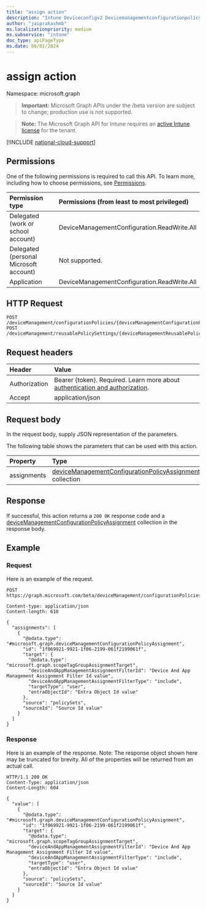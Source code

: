 ```yaml
---
title: "assign action"
description: "Intune Deviceconfigv2 Devicemanagementconfigurationpolicy Assign Api ."
author: "jaiprakashmb"
ms.localizationpriority: medium
ms.subservice: "intune"
doc_type: apiPageType
ms.date: 08/01/2024
---
```


# assign action

Namespace: microsoft.graph

> **Important:** Microsoft Graph APIs under the /beta version are subject to change; production use is not supported.

> **Note:** The Microsoft Graph API for Intune requires an [active Intune license](https://go.microsoft.com/fwlink/?linkid=839381) for the tenant.



[!INCLUDE [national-cloud-support](../../includes/all-clouds.md)]

## Permissions
One of the following permissions is required to call this API. To learn more, including how to choose permissions, see [Permissions](/graph/permissions-reference).

|Permission type|Permissions (from least to most privileged)|
|:---|:---|
|Delegated (work or school account)|DeviceManagementConfiguration.ReadWrite.All|
|Delegated (personal Microsoft account)|Not supported.|
|Application|DeviceManagementConfiguration.ReadWrite.All|

## HTTP Request
<!-- {
  "blockType": "ignored"
}
-->
``` http
POST /deviceManagement/configurationPolicies/{deviceManagementConfigurationPolicyId}/assign
POST /deviceManagement/reusablePolicySettings/{deviceManagementReusablePolicySettingId}/referencingConfigurationPolicies/{deviceManagementConfigurationPolicyId}/assign
```

## Request headers
|Header|Value|
|:---|:---|
|Authorization|Bearer {token}. Required. Learn more about [authentication and authorization](/graph/auth/auth-concepts).|
|Accept|application/json|

## Request body
In the request body, supply JSON representation of the parameters.

The following table shows the parameters that can be used with this action.

|Property|Type|Description|
|:---|:---|:---|
|assignments|[deviceManagementConfigurationPolicyAssignment](../resources/intune-deviceconfigv2-devicemanagementconfigurationpolicyassignment.md) collection||



## Response
If successful, this action returns a `200 OK` response code and a [deviceManagementConfigurationPolicyAssignment](../resources/intune-deviceconfigv2-devicemanagementconfigurationpolicyassignment.md) collection in the response body.

## Example

### Request
Here is an example of the request.
``` http
POST https://graph.microsoft.com/beta/deviceManagement/configurationPolicies/{deviceManagementConfigurationPolicyId}/assign

Content-type: application/json
Content-length: 610

{
  "assignments": [
    {
      "@odata.type": "#microsoft.graph.deviceManagementConfigurationPolicyAssignment",
      "id": "1f069921-9921-1f06-2199-061f2199061f",
      "target": {
        "@odata.type": "microsoft.graph.scopeTagGroupAssignmentTarget",
        "deviceAndAppManagementAssignmentFilterId": "Device And App Management Assignment Filter Id value",
        "deviceAndAppManagementAssignmentFilterType": "include",
        "targetType": "user",
        "entraObjectId": "Entra Object Id value"
      },
      "source": "policySets",
      "sourceId": "Source Id value"
    }
  ]
}
```

### Response
Here is an example of the response. Note: The response object shown here may be truncated for brevity. All of the properties will be returned from an actual call.
``` http
HTTP/1.1 200 OK
Content-Type: application/json
Content-Length: 604

{
  "value": [
    {
      "@odata.type": "#microsoft.graph.deviceManagementConfigurationPolicyAssignment",
      "id": "1f069921-9921-1f06-2199-061f2199061f",
      "target": {
        "@odata.type": "microsoft.graph.scopeTagGroupAssignmentTarget",
        "deviceAndAppManagementAssignmentFilterId": "Device And App Management Assignment Filter Id value",
        "deviceAndAppManagementAssignmentFilterType": "include",
        "targetType": "user",
        "entraObjectId": "Entra Object Id value"
      },
      "source": "policySets",
      "sourceId": "Source Id value"
    }
  ]
}
```
